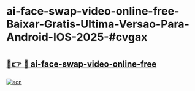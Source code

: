 # ai-face-swap-video-online-free-Baixar-Gratis-Ultima-Versao-Para-Android-IOS-2025-#cvgax

# <h2><a href="https://ainizakaria.my?title=ai-face-swap-video-online-free&ref=24M">🔗👉 🔴 ai-face-swap-video-online-free</a></h2>

[![acn](https://github.com/user-attachments/assets/0f9c940e-d8b0-45ae-aac7-cd30a18b3e1c)](https://ainizakaria.my?title=ai-face-swap-video-online-free&ref=24M)

